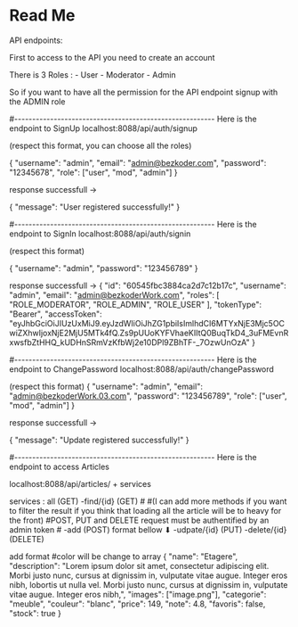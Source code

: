 # Read Me 
API endpoints:

First to access to the API you need to create an account

There is 3 Roles :
    - User
    - Moderator
    - Admin

So if you want to have all the permission for the API endpoint signup with the ADMIN role

#--------------------------------------------------------
Here is the endpoint to SignUp
localhost:8088/api/auth/signup

(respect this format, you can choose all the roles)

{
    "username": "admin",
    "email": "admin@bezkoder.com",
    "password": "12345678",
    "role": ["user", "mod", "admin"]
}

response successfull ->

{
    "message": "User registered successfully!"
}

#--------------------------------------------------------
Here is the endpoint to SignIn
localhost:8088/api/auth/signin

(respect this format)

{
    "username": "admin",
    "password": "123456789"
}

response successfull ->
{
    "id": "60545fbc3884ca2d7c12b17c",
    "username": "admin",
    "email": "admin@bezkoderWork.com",
    "roles": [
    "ROLE_MODERATOR",
    "ROLE_ADMIN",
    "ROLE_USER"
    ],
    "tokenType": "Bearer",
    "accessToken": "eyJhbGciOiJIUzUxMiJ9.eyJzdWIiOiJhZG1pbiIsImlhdCI6MTYxNjE3Mjc5OCwiZXhwIjoxNjE2MjU5MTk4fQ.Zs9pUUoKYFVhaeKIItQ0BuqTkD4_3uFMEvnRxwsfbZtHHQ_kUDHnSRmVzKfbWj2e10DPl9ZBhTF-_7OzwUnOzA"
}


#--------------------------------------------------------
Here is the endpoint to ChangePassword
localhost:8088/api/auth/changePassword

(respect this format)
{
    "username": "admin",
    "email": "admin@bezkoderWork.03.com",
    "password": "123456789",
    "role": ["user", "mod", "admin"]
}

response successfull ->

{
    "message": "Update registered successfully!"
}

#--------------------------------------------------------
Here is the endpoint to access Articles

localhost:8088/api/articles/ + services 

services :
    all          (GET)
    -find/{id}     (GET)
    #
    #(I can add more methods if you want to filter the result if you think that loading all the article will be to heavy for the front)
    #POST, PUT and DELETE request must be authentified by an admin token
    #
    -add           (POST) format bellow ⬇
    -udpate/{id}   (PUT)
    -delete/{id}   (DELETE)


add format
#color will be change to array 
{
    "name": "Etagere",
    "description": "Lorem ipsum dolor sit amet, consectetur adipiscing elit. Morbi justo nunc, cursus at dignissim in, vulputate vitae augue. Integer eros nibh, lobortis ut nulla vel. Morbi justo nunc, cursus at dignissim in, vulputate vitae augue. Integer eros nibh,",
    "images": ["image.png"],
    "categorie": "meuble",
    "couleur": "blanc",
    "price": 149,
    "note": 4.8,
    "favoris": false,
    "stock": true
}